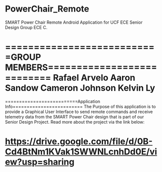 # PowerChair_Remote
SMART Power Chair Remote Android Application for UCF ECE Senior Design Group ECE C. 

===========================GROUP MEMBERS===========================
Rafael Arvelo
Aaron Sandow
Cameron Johnson
Kelvin Ly
===================================================================

==========================Application Info=========================
The Purpose of this application is to provide a Graphical User 
Interface to send remote commands and receive telemetry data from the
SMART Power Chair design that is part of our Senior Design Project. 
Read more about the project via the link below:

https://drive.google.com/file/d/0B-Cd4BtNm1KVak1SWWNLcnhDd0E/view?usp=sharing
===================================================================
